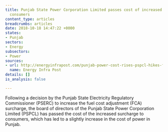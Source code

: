 ```yaml
---
title: Punjab State Power Corporation Limited passes cost of increased surcharge to
  consumers
content_type: articles
breadcrumbs: articles
date: 2018-10-18 14:47:22 +0000
states:
- Punjab
sectors:
- Energy
subsectors:
- Power
sources:
- url: http://energyinfrapost.com/punjab-power-cost-rises-pspcl-hikes-fuel-cost-adjustment-surcharge/
  name: Energy Infra Post
details: []
is_analysis: false

---
```

Following a decision by the Punjab State Electricity Regulatory Commissioner (PSERC) to increase the fuel cost adjustment (FCA) surcharge, the board of directors of the Punjab State Power Corporation Limited (PSPCL) has passed the cost of the increased surcharge to consumers, which has led to a slightly increase in the cost of power in Punjab.     